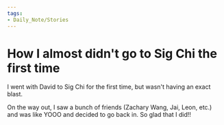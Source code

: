 ```yaml
---
tags:
- Daily_Note/Stories
---
```


# How I almost didn't go to Sig Chi the first time
 
I went with David to Sig Chi for the first time, but wasn't having an exact blast.

On the way out, I saw a bunch of friends (Zachary Wang, Jai, Leon, etc.) and was like YOOO and decided to go back in. So glad that I did!!